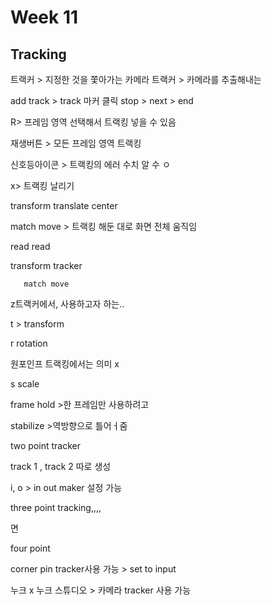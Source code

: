 Week 11
=============

Tracking
----------

트랙커 > 지정한 것을 쫓아가는      카메라 트랙커 > 카메라를 추출해내는


add track > track 마커 클릭
stop > next > end

R> 프레임 영역 선택해서 트랙킹 넣을 수 있음

재생버튼 > 모든 프레임 영역 트랙킹

신호등아이콘 > 트랙킹의 에러 수치 알 수 ㅇ

x> 트랙킹 날리기

 

transform
translate center

match move > 트랙킹 해둔 대로 화면 전체 움직임

 
read                read

transform        tracker 

       match move

 

z트랙커에서, 사용하고자 하는..

t > transform

r rotation

원포인프 트랙킹에서는 의미 x

s scale 

frame hold >한 프레임만 사용하려고
 
stabilize >역방향으로 틀어ㅓ줌

two point tracker

track 1 , track 2 따로 생성



i, o > in out maker 설정 가능

 

 three point tracking,,,,

면

four point

corner pin tracker사용 가능 > set to input 

 

누크 x 누크 스튜디오 > 카메라 tracker 사용 가능
